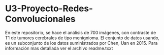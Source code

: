 # U3-Proyecto-Redes-Convolucionales
En este repositorio, se hace el análisis de 700 imágenes, con contraste de T1 de tumores cerebrales de tipo menignioma. El conjunto de datos usando, es un subconjunto de los datos suministrados por Chen, Uan en 2015. Para información mas detallada ver el archivo readme.txxt
